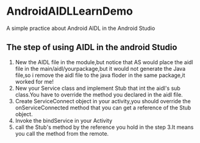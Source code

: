 # AndroidAIDLLearnDemo
A simple practice about Android AIDL in the Android Studio

## The step of using AIDL in the android Studio
1. New the AIDL file in the module,but notice that AS would place the aidl file in the main/aidl/yourpackage,but it would not generate the Java file,so i remove the aidl file to the java floder in the same package,it worked for me!
2. New your Service class and implement Stub that int the aidl's sub class.You have to override the method you declared in the aidl file.
3. Create ServiceConnect object in your activity,you should override the onServiceConnected method that you can get a reference of the Stub object.
4. Invoke the bindService in your Activity
5. call the Stub's method by the reference you hold in the step 3.It means you call the method from the remote.
